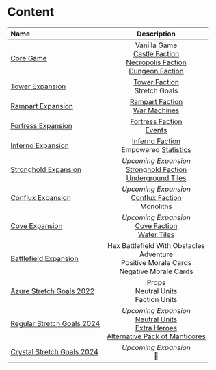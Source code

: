 # Content

| Name | Description |
| :--- | :---: |
| [Core Game](core_game.md) | Vanilla Game<br>[Castle Faction](../towns/castle.md)<br>[Necropolis Faction](../towns/necropolis.md)<br>[Dungeon Faction](../towns/dungeon.md) |
| [Tower Expansion](tower_expansion.md) | [Tower Faction](../towns/tower.md)<br>Stretch Goals |
| [Rampart Expansion](rampart_expansion.md) | [Rampart Faction](../towns/rampart.md)<br>[War Machines](../war_machines/index.md) |
| [Fortress Expansion](fortress_expansion.md) | [Fortress Faction](../towns/fortress.md)<br>[Events](../events/index.md) |
| [Inferno Expansion](inferno_expansion.md) | [Inferno Faction](../towns/inferno.md)<br>Empowered [Statistics](../statistics/index.md) |
| [Stronghold Expansion](stronghold_expansion.md) | *Upcoming Expansion*<br>[Stronghold Faction](../towns/stronghold.md)<br>[Underground Tiles](../tiles.md#underground) |
| [Conflux Expansion](conflux_expansion.md) | *Upcoming Expansion*<br>[Conflux Faction](../towns/conflux.md)<br>Monoliths |
| [Cove Expansion](cove_expansion.md) | *Upcoming Expansion*<br>[Cove Faction](../towns/cove.md)<br>[Water Tiles](../tiles.md#water) |
| [Battlefield Expansion](battlefield_expansion.md) | Hex Battlefield With Obstacles<br>Adventure<br>Positive Morale Cards<br>Negative Morale Cards |
| [Azure Stretch Goals 2022](crystal_stretch_goals.md) | Props<br>Neutral Units<br>Faction Units<br> |
| [Regular Stretch Goals 2024](regular_stretch_goals.md) | *Upcoming Expansion*<br>[Neutral Units](../towns/neutral.md)<br>[Extra Heroes](../heroes/index.md)<br>[Alternative Pack of Manticores](../units/manticores.md) |
| [Crystal Stretch Goals 2024](crystal_stretch_goals.md) | *Upcoming Expansion*<br>🚧 |
